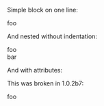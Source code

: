 Simple block on one line:

<div>foo</div>

And nested without indentation:

<div>
<div>
<div>
foo
</div>
<div style=">"/>
</div>
<div>bar</div>
</div>

And with attributes:

<div>
	<div id="foo">
	</div>
</div>

This was broken in 1.0.2b7:

<div class="inlinepage">
<div class="toggleableend">
foo
</div>
</div>
